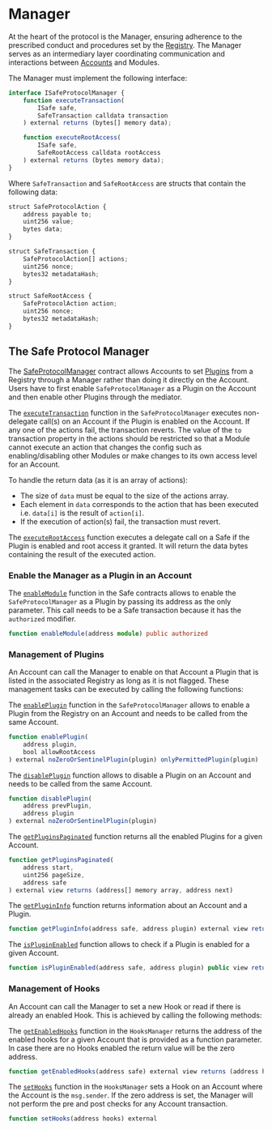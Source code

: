 # Manager

At the heart of the protocol is the Manager, ensuring adherence to the prescribed conduct and procedures set by the [Registry](./registry.md). The Manager serves as an intermediary layer coordinating communication and interactions between [Accounts](./accounts.md) and Modules.

The Manager must implement the following interface:

```typescript
interface ISafeProtocolManager {
    function executeTransaction(
        ISafe safe,
        SafeTransaction calldata transaction
    ) external returns (bytes[] memory data);

    function executeRootAccess(
        ISafe safe,
        SafeRootAccess calldata rootAccess
    ) external returns (bytes memory data);
}
```

Where `SafeTransaction` and `SafeRootAccess` are structs that contain the following data:

```typescript
struct SafeProtocolAction {
    address payable to;
    uint256 value;
    bytes data;
}

struct SafeTransaction {
    SafeProtocolAction[] actions;
    uint256 nonce;
    bytes32 metadataHash;
}

struct SafeRootAccess {
    SafeProtocolAction action;
    uint256 nonce;
    bytes32 metadataHash;
}
```

## The Safe Protocol Manager

The [SafeProtocolManager](https://github.com/5afe/safe-core-protocol/blob/main/contracts/SafeProtocolManager.sol) contract allows Accounts to set [Plugins](./plugins/README.md) from a Registry through a Manager rather than doing it directly on the Account. Users have to first enable `SafeProtocolManager` as a Plugin on the Account and then enable other Plugins through the mediator.

The [`executeTransaction`](https://github.com/5afe/safe-core-protocol/blob/main/contracts/SafeProtocolManager.sol#L76) function in the `SafeProtocolManager` executes non-delegate call(s) on an Account if the Plugin is enabled on the Account. If any one of the actions fail, the transaction reverts.
The value of the `to` transaction property in the actions should be restricted so that a Module cannot execute an action that changes the config such as enabling/disabling other Modules or make changes to its own access level for an Account.

To handle the return data (as it is an array of actions):
- The size of `data` must be equal to the size of the actions array.
- Each element in `data` corresponds to the action that has been executed i.e. `data[i]` is the result of `action[i]`.
- If the execution of action(s) fail, the transaction must revert.

The [`executeRootAccess`](https://github.com/5afe/safe-core-protocol/blob/main/contracts/SafeProtocolManager.sol#L129) function executes a delegate call on a Safe if the Plugin is enabled and root access it granted. It will return the data bytes containing the result of the executed action.

### Enable the Manager as a Plugin in an Account

The [`enableModule`](https://github.com/safe-global/safe-contracts/blob/main/contracts/base/ModuleManager.sol#L48) function in the Safe contracts allows to enable the `SafeProtocolManager` as a Plugin by passing its address as the only parameter. This call needs to be a Safe transaction because it has the `authorized` modifier.

```typescript
function enableModule(address module) public authorized
```

### Management of Plugins

An Account can call the Manager to enable on that Account a Plugin that is listed in the associated Registry as long as it is not flagged. These management tasks can be executed by calling the following functions:

The [`enablePlugin`](https://github.com/5afe/safe-core-protocol/blob/main/contracts/SafeProtocolManager.sol#L173) function in the `SafeProtocolManager` allows to enable a Plugin from the Registry on an Account and needs to be called from the same Account.

```typescript
function enablePlugin(
    address plugin,
    bool allowRootAccess
) external noZeroOrSentinelPlugin(plugin) onlyPermittedPlugin(plugin)
```

The [`disablePlugin`](https://github.com/5afe/safe-core-protocol/blob/main/contracts/SafeProtocolManager.sol#L202) function allows to disable a Plugin on an Account and needs to be called from the same Account.

```typescript
function disablePlugin(
    address prevPlugin,
    address plugin
) external noZeroOrSentinelPlugin(plugin)
```

The [`getPluginsPaginated`](https://github.com/5afe/safe-core-protocol/blob/main/contracts/SafeProtocolManager.sol#L243) function returns all the enabled Plugins for a given Account.

```typescript
function getPluginsPaginated(
    address start,
    uint256 pageSize,
    address safe
) external view returns (address[] memory array, address next)
```

The [`getPluginInfo`](https://github.com/5afe/safe-core-protocol/blob/main/contracts/SafeProtocolManager.sol#L222) function returns information about an Account and a Plugin.

```typescript
function getPluginInfo(address safe, address plugin) external view returns (PluginAccessInfo memory enabled) function returns if a Plugin is enabled for a given Account.
```

The [`isPluginEnabled`](https://github.com/5afe/safe-core-protocol/blob/main/contracts/SafeProtocolManager.sol#L230) function allows to check if a Plugin is enabled for a given Account.

```typescript
function isPluginEnabled(address safe, address plugin) public view returns (bool)
```

### Management of Hooks

An Account can call the Manager to set a new Hook or read if there is already an enabled Hook. This is achieved by calling the following methods:

The [`getEnabledHooks`](https://github.com/5afe/safe-core-protocol/blob/0dc36e02a1b39865a7f09ddc63e236494bff9a58/contracts/base/HooksManager.sol#L20) function in the `HooksManager` returns the address of the enabled hooks for a given Account that is provided as a function parameter. In case there are no Hooks enabled the return value will be the zero address.

```typescript
function getEnabledHooks(address safe) external view returns (address hooksAddress)
```

The [`setHooks`](https://github.com/5afe/safe-core-protocol/blob/0dc36e02a1b39865a7f09ddc63e236494bff9a58/contracts/base/HooksManager.sol#L28) function in the `HooksManager` sets a Hook on an Account where the Account is the `msg.sender`. If the zero address is set, the Manager will not perform the pre and post checks for any Account transaction.

```typescript
function setHooks(address hooks) external
```
